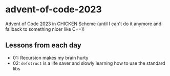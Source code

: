 # advent-of-code-2023

Advent of Code 2023 in CHICKEN Scheme (until I can't do it anymore and fallback to something nicer like C++)!

## Lessons from each day

- 01: Recursion makes my brain hurty
- 02: `defstruct` is a life saver and slowly learning how to use the standard libs
